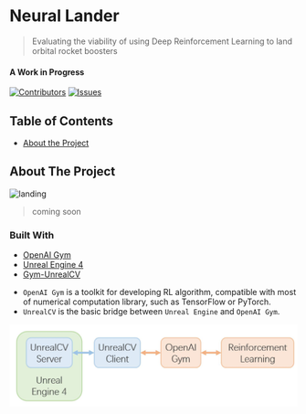
# Neural Lander

> Evaluating the viability of using Deep Reinforcement Learning to land orbital rocket boosters

#### A Work in Progress

[![Contributors][contributors-shield]][contributors-url]
[![Issues][issues-shield]][issues-url]


## Table of Contents

* [About the Project](#about-the-project)


## About The Project

![landing](/media/unreal.gif)

> coming soon

### Built With
* [OpenAI Gym](https://github.com/openai/gym)
* [Unreal Engine 4](https://www.unrealengine.com/)
* [Gym-UnrealCV](https://github.com/zfw1226/gym-unrealcv)

- ```OpenAI Gym``` is a toolkit for developing RL algorithm, compatible with most of numerical computation library, such as TensorFlow or PyTorch. 
- ```UnrealCV``` is the basic bridge between ```Unreal Engine``` and ```OpenAI Gym```.



![framework](/media/framework.jpeg)


<!-- MARKDOWN LINKS & IMAGES -->
<!-- https://www.markdownguide.org/basic-syntax/#reference-style-links -->
[contributors-shield]: https://img.shields.io/github/contributors/othneildrew/Best-README-Template.svg?style=flat-square
[contributors-url]: https://github.com/othneildrew/Best-README-Template/graphs/contributors
[forks-shield]: https://img.shields.io/github/forks/othneildrew/Best-README-Template.svg?style=flat-square
[forks-url]: https://github.com/othneildrew/Best-README-Template/network/members
[stars-shield]: https://img.shields.io/github/stars/othneildrew/Best-README-Template.svg?style=flat-square
[stars-url]: https://github.com/othneildrew/Best-README-Template/stargazers
[issues-shield]: https://img.shields.io/github/issues/othneildrew/Best-README-Template.svg?style=flat-square
[issues-url]: https://github.com/othneildrew/Best-README-Template/issues
[license-shield]: https://img.shields.io/github/license/othneildrew/Best-README-Template.svg?style=flat-square
[license-url]: https://github.com/othneildrew/Best-README-Template/blob/master/LICENSE.txt
[linkedin-shield]: https://img.shields.io/badge/-LinkedIn-black.svg?style=flat-square&logo=linkedin&colorB=555
[linkedin-url]: https://linkedin.com/in/othneildrew
[product-screenshot]: images/screenshot.png
